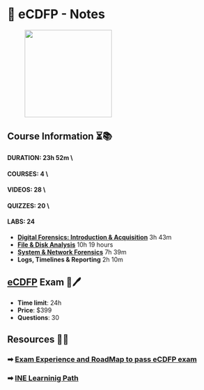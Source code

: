
# 📝 eCDFP - Notes

<div align="left">

<figure><img src="https://security.ine.com/wp-content/uploads/2024/09/Cert-Badges-400x528.png" alt="" width="200"><figure>

</div>

## Course Information ⏳📚 <a href="#Course-info" id="Course-info"></a>

#### DURATION: **23h 52m** \
#### COURSES: **4**  \
#### VIDEOS: **28** \
#### QUIZZES: **20** \
#### LABS: **24** 

* **​**[**Digital Forensics: Introduction & Acquisition**](https://github.com/XxrzxX/eCDFP-Notes/tree/main/Note/Data-Acquisition)  3h 43m
* [**File & Disk Analysis**](https://github.com/XxrzxX/eCDFP-Notes/tree/main/Note/Disk)  10h 19 hours
* [**System & Network Forensics**](https://github.com/XxrzxX/eCDFP-Notes/tree/main/Note/Windows-Forensics)  7h 39m 
* **​Logs, Timelines & Reporting**  2h 10m 

## ​[eCDFP](https://my.ine.com/CyberSecurity/learning-paths/54d03ae9-f161-4c34-85d1-ed4007d83f11/digital-forensics-professional?_gl=1%2a1hwsc79%2a_gcl_au%2aMzI5ODkyMzcuMTczNDU2MTYyNQ..%2a_ga%2aMzkzNDIwMjAzLjE3MzQ1NjE2MjU.%2a_ga_EQZTB17YGQ%2aMTczNDU2MTYyNC4xLjAuMTczNDU2MTYzMS41My4wLjEzOTMzMTAwMDQ.) Exam 📄🖊️ 

* **Time limit**: 24h 
* **Price**: $399 
* **Questions**: 30

## Resources 📑📘

### ➡ [Exam Experience and RoadMap to pass eCDFP exam ](roadmap-and-my-experience.md) 
### ➡ [INE Learninig Path](https://my.ine.com/CyberSecurity/learning-paths/54d03ae9-f161-4c34-85d1-ed4007d83f11/digital-forensics-professional?_gl=1%2a1hwsc79%2a_gcl_au%2aMzI5ODkyMzcuMTczNDU2MTYyNQ..%2a_ga%2aMzkzNDIwMjAzLjE3MzQ1NjE2MjU.%2a_ga_EQZTB17YGQ%2aMTczNDU2MTYyNC4xLjAuMTczNDU2MTYzMS41My4wLjEzOTMzMTAwMDQ.)


